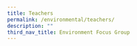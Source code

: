 ```yaml
---
title: Teachers
permalink: /environmental/teachers/
description: ""
third_nav_title: Environment Focus Group
---
```

